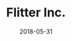 ---
layout: showcase
title: "Flitter Inc."
android: https://play.google.com/store/apps/details?id=com.deadelectronstudios.flitterinc
website: https://play.google.com/store/apps/details?id=com.deadelectronstudios.flitterinc
date: "2018-05-31"
---